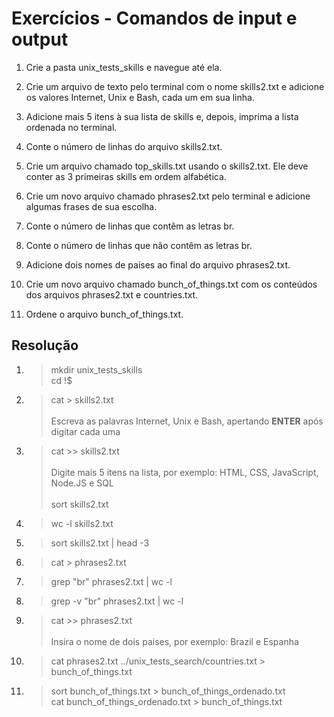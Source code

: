 # Exercícios - Comandos de input e output

1. Crie a pasta unix_tests_skills e navegue até ela.

2. Crie um arquivo de texto pelo terminal com o nome skills2.txt e adicione os valores Internet, Unix e Bash, cada um em sua linha.

3. Adicione mais 5 itens à sua lista de skills e, depois, imprima a lista ordenada no terminal.

4. Conte o número de linhas do arquivo skills2.txt.

5. Crie um arquivo chamado top_skills.txt usando o skills2.txt. Ele deve conter as 3 primeiras skills em ordem alfabética.

6. Crie um novo arquivo chamado phrases2.txt pelo terminal e adicione algumas frases de sua escolha.

7. Conte o número de linhas que contêm as letras br.

8. Conte o número de linhas que não contêm as letras br.

9. Adicione dois nomes de países ao final do arquivo phrases2.txt.

10. Crie um novo arquivo chamado bunch_of_things.txt com os conteúdos dos arquivos phrases2.txt e countries.txt.

11. Ordene o arquivo bunch_of_things.txt.

## Resolução

1. > mkdir unix_tests_skills <br> cd !$
2. > cat > skills2.txt <br><br> Escreva as palavras Internet, Unix e Bash, apertando __ENTER__ após digitar cada uma
3. > cat >> skills2.txt <br><br> Digite mais 5 itens na lista, por exemplo: HTML, CSS, JavaScript, Node.JS e SQL <br><br> sort skills2.txt
4. > wc -l skills2.txt
5. > sort skills2.txt | head -3
6. > cat > phrases2.txt
7. > grep "br" phrases2.txt | wc -l
8. > grep -v "br" phrases2.txt | wc -l
9. > cat >> phrases2.txt <br><br> Insira o nome de dois paises, por exemplo: Brazil e Espanha
10. > cat phrases2.txt ../unix_tests_search/countries.txt > bunch_of_things.txt
11. > sort bunch_of_things.txt > bunch_of_things_ordenado.txt <br> cat bunch_of_things_ordenado.txt > bunch_of_things.txt